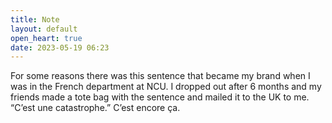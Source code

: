 ```yaml
---
title: Note
layout: default
open_heart: true
date: 2023-05-19 06:23
---
```


For some reasons there was this sentence that became my brand when I was in the French department at NCU. I dropped out after 6 months and my friends made a tote bag with the sentence and mailed it to the UK to me. “C’est une catastrophe.” C’est encore ça.

